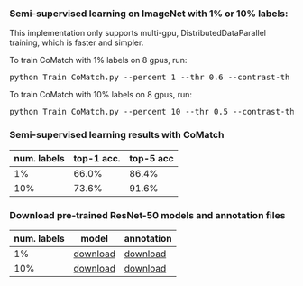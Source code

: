 ### Semi-supervised learning on ImageNet with 1% or 10% labels:

This implementation only supports multi-gpu, DistributedDataParallel training, which is faster and simpler.

To train CoMatch with 1% labels on 8 gpus, run:
<pre>python Train_CoMatch.py --percent 1 --thr 0.6 --contrast-th 0.3 --lam-c 10 [Imagenet dataset folder]</pre>

To train CoMatch with 10% labels on 8 gpus, run:
<pre>python Train_CoMatch.py --percent 10 --thr 0.5 --contrast-th 0.2 --lam-c 2 [Imagenet dataset folder]</pre>

### Semi-supervised learning results with CoMatch

num. labels | top-1 acc. | top-5 acc
--- | --- | --- 
1%  | 66.0% | 86.4% 
10%  | 73.6% | 91.6%

### Download pre-trained ResNet-50 models and annotation files

num. labels | model | annotation
------ | ------ | ------
1%   | <a href="https://storage.googleapis.com/sfr-pcl-data-research/CoMatch_checkpoint/CoMatch_1percent.pth.tar">download</a> | <a href="https://storage.googleapis.com/sfr-pcl-data-research/CoMatch_checkpoint/annotation_1percent.json">download</a>
10% | <a href="https://storage.googleapis.com/sfr-pcl-data-research/CoMatch_checkpoint/CoMatch_10percent.pth.tar">download</a> | <a href="https://storage.googleapis.com/sfr-pcl-data-research/CoMatch_checkpoint/annotation_10percent.json">download</a> 





